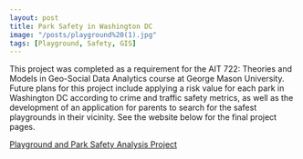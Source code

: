 ```yaml
---
layout: post
title: Park Safety in Washington DC
image: "/posts/playground%20(1).jpg"
tags: [Playground, Safety, GIS]
---
```


This project was completed as a requirement for the AIT 722: Theories and Models in Geo-Social Data Analytics course at George Mason University. Future plans for this project include applying a risk value for each park in Washington DC according to crime and traffic safety metrics, as well as the development of an application for parents to search for the safest playgrounds in their vicinity. See the website below for the final project pages.

[Playground and Park Safety Analysis Project](https://kd365.github.io/kh_final_proj/)
